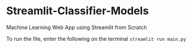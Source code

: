 # Streamlit-Classifier-Models
Machine Learning Web App using Streamlit from Scratch

To run the file, enter the following on the terminal `streamlit run main.py`